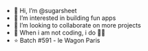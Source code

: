 - 👋 Hi, I’m @sugarsheet
- 👀 I’m interested in building fun apps
- :seedling: I’m looking to collaborate on more projects
- 🍎 When i am not coding, i do 🧘‍♀️
- :star: Batch #591 - le Wagon Paris




<!---

sugarsheet/sugarsheet is a ✨ special ✨ repository because its `README.md` (this file) appears on your GitHub profile.
You can click the Preview link to take a look at your changes.
--->
